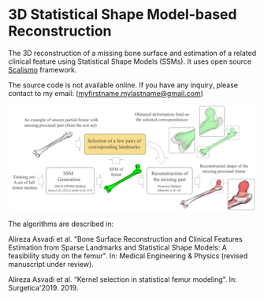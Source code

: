 # 3D Statistical Shape Model-based Reconstruction
The 3D reconstruction of a missing bone surface and estimation of a related clinical feature using Statistical Shape Models (SSMs). It uses open source [Scalismo](https://github.com/unibas-gravis/scalismo) framework.

The source code is not available online. If you have any inquiry, please contact to my email: (myfirstname.mylastname@gmail.com)


![picture](https://github.com/alirezaasvadi/SSMR/blob/main/Screenshot%20from%202021-03-01%2013-17-07.png)


The algorithms are described in:

Alireza Asvadi et al. "Bone Surface Reconstruction and Clinical Features Estimation from Sparse Landmarks and Statistical Shape Models: A feasibility study on the femur". In: Medical Engineering & Physics (revised manuscript under review).

Alireza Asvadi et al. “Kernel selection in statistical femur modeling”. In: Surgetica'2019. 2019.
